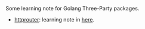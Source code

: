 Some learning note for Golang Three-Party packages.
- [httprouter](https://github.com/julienschmidt/httprouter): learning note in [here](https://github.com/chenDSEE/Go-Three-Party-Packages_note/tree/main/httprouter).
